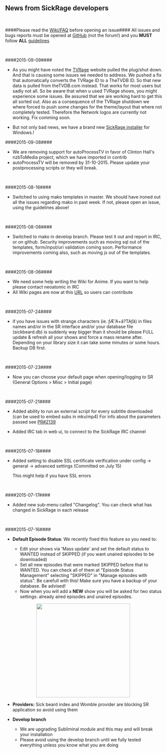 ## News from SickRage developers

<br/>

####Please read the [Wiki/FAQ](https://github.com/SiCKRAGETV/sickrage-issues/wiki) before opening an issue####
All issues and bugs reports must be opened at [GitHub](https://github.com/SiCKRAGETV/sickrage-issues/issues) (not the forum!) and you **MUST** follow **ALL** [guidelines](https://github.com/SiCKRAGETV/sickrage-issues#submitting-a-bugissue-ticket)  

<br/>

####2015-09-09####
- As you might have noted the [TVRage](http://www.tvrage.com) website pulled the plug/shut down. And that is causing some issues we needed to address. We pushed a fix that automatically converts the TVRage ID to a TheTVDB ID. So that new data is pulled from theTVDB.com instead. That works for most users but sadly not all. So be aware that when u used TVRage shows, you might experience some issues. Be assured that we are working hard to get this all sorted out. 
Also as a consequence of the TVRage shutdown we where forced to push some changes for the theme/layout that where not completely tested. Therefore the Network logos are currently not working. Fix comming soon.

- But not only bad news, we have a brand new [SickRage installer](https://github.com/SiCKRAGETV/sickrage-issues/wiki/SickRage-Windows-Installer) for Windows.! 

####2015-09-08####
- We are removing support for autoProcessTV in favor of Clinton Hall's nzbToMedia project, which we have imported in contrib
- autoProcessTV will be removed by 31-10-2015. Please update your postprocessing scripts or they will break.

<br />

####2015-08-16####
- Switched to using mako templates in master. We should have ironed out all the issues regarding mako in past week. If not, please open an issue, using the guidelines above!

<br />

####2015-08-08####

- Switched to mako in develop branch. Please test it out and report in IRC, or on github. Security improvements such as moving sql out of the templates, form/input/uri validation coming soon. Performance improvements coming also, such as moving js out of the templates.

<br />

####2015-08-06####

 - We need some help writing the Wiki for Anime. If you want to help please contact neoatomic in IRC
 - All Wiki pages are now at this [URL](https://github.com/SiCKRAGETV/sickrage-issues/wiki) so users can contribute

<br/>

####2015-07-24####

 - if you have issues with strange characters (ie. ƒÆ'A+â?TAƒâ) in files names and/or in the SR interface and/or your database file (sickbeard.db) is suddenly way bigger than it should be please FULL update & refresh all your shows and force a mass rename after. Depending on your library size it can take some minutes or some hours. Backup DB first.

<br/>

####2015-07-23####

 - Now you can choose your default page when opening/logging to SR (General Options > Misc > Initial page)

<br/>

####2015-07-21####

- Added ability to run an external script for every subtitle downloaded (can be used to embed subs in mkv/mp4)
    For info about the parameters passed see [PR#2139](https://github.com/SiCKRAGETV/SickRage/pull/2139)

- Added IRC tab in web ui, to connect to the SickRage IRC channel

<br />

####2015-07-18####

- Added setting to disable SSL certificate verification under config -> general -> advanced settings
  (Committed on July 15)

  This might help if you have SSL errors

<br/>

####2015-07-17####

- Added new sub-menu called "Changelog". You can check what has changed in SickRage in each release

<br/>

####2015-07-16####

+ **Default Episode Status**: We recently fixed this feature so you need  to:

    - Edit your shows via 'Mass update' and set the default status to WANTED instead of SKIPPED (if you want unaired episodes to be downloaded)
    - Set all new episodes that were marked SKIPPED before that to WANTED. You can check all of them at "Episode Status Management" selecting "SKIPPED" in "Manage episodes with status". Be carefull with this! Make sure you have a backup of your database. Be advised!
    - Now when you will add a **NEW** show you will be asked for two status settings: already aired episodes and unaired episodes.

<span style="margin-left:100px">
<img src="https://cloud.githubusercontent.com/assets/2620870/8724471/3cb943f4-2ba6-11e5-99cd-d645fb9e824f.png" width="300">
</span>

+ **Providers:** Sick beard index and Womble provider are blocking SR application so avoid using them

+ **Develop branch**

    - We are upgrading Subliminal module and this may and will break your installation
    - Please avoid using the develop branch until we fully tested everything unless you know what you are doing
